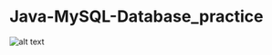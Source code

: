 # Java-MySQL-Database_practice

![alt text](https://github.com/IuliaCiof1/JavaMySQLDatabase_practice/blob/main/capture1.PNG)
